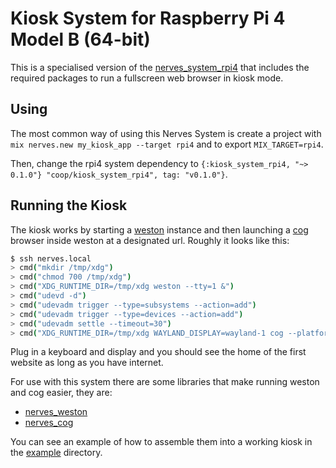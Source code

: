 # Kiosk System for Raspberry Pi 4 Model B (64-bit)

This is a specialised version of the
[nerves_system_rpi4](https://github.com/nerves-project/nerves_system_rpi4) that
includes the required packages to run a fullscreen web browser in kiosk mode.

## Using

The most common way of using this Nerves System is create a project with `mix
nerves.new my_kiosk_app --target rpi4` and to export `MIX_TARGET=rpi4`.

Then, change the rpi4 system dependency to `{:kiosk_system_rpi4, "~> 0.1.0"}
"coop/kiosk_system_rpi4", tag: "v0.1.0"}`.

## Running the Kiosk

The kiosk works by starting a
[weston](https://github.com/wayland-project/weston) instance and then launching
a [cog](https://github.com/Igalia/cog) browser inside weston at a designated
url. Roughly it looks like this:

```sh
$ ssh nerves.local
> cmd("mkdir /tmp/xdg")
> cmd("chmod 700 /tmp/xdg")
> cmd("XDG_RUNTIME_DIR=/tmp/xdg weston --tty=1 &")
> cmd("udevd -d")
> cmd("udevadm trigger --type=subsystems --action=add")
> cmd("udevadm trigger --type=devices --action=add")
> cmd("udevadm settle --timeout=30")
> cmd("XDG_RUNTIME_DIR=/tmp/xdg WAYLAND_DISPLAY=wayland-1 cog --platform=wl http://info.cern.ch &")
```

Plug in a keyboard and display and you should see the home of the first website
as long as you have internet.

For use with this system there are some libraries that make running weston and cog easier, they are:

- [nerves_weston](https://github.com/coop/nerves_weston)
- [nerves_cog](https://github.com/coop/nerves_cog)

You can see an example of how to assemble them into a working kiosk in the
[example](/example) directory.
